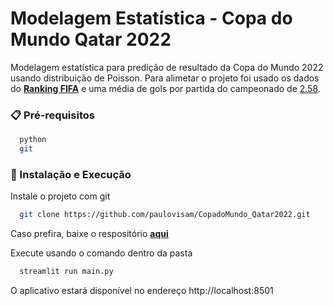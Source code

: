 
# Modelagem Estatística - Copa do Mundo Qatar 2022 

Modelagem estatística para predição de resultado da Copa do Mundo 2022 usando distribuição de Poisson.
Para alimetar o projeto foi usado os dados do **[Ranking FIFA](https://www.fifa.com/fifa-world-ranking/men?dateId=id13792)** e uma
média de gols por partida do campeonado de [2.58](https://futdados.com/media-de-gols-copas-do-mundo/).

### 📋 Pré-requisitos
```bash
  python
  git
```

### 🔧 Instalação e Execução
Instale o projeto com git

```bash
  git clone https://github.com/paulovisam/CopadoMundo_Qatar2022.git
```
Caso prefira, baixe o respositório **[aqui](https://github.com/paulovisam/CopadoMundo_Qatar2022/archive/refs/heads/master.zip)**

Execute usando o comando dentro da pasta
```bash
  streamlit run main.py
```
O aplicativo estará disponível no endereço http://localhost:8501

    